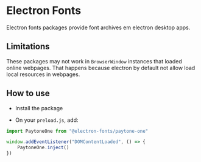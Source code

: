 # Electron Fonts

Electron fonts packages provide font archives em electron desktop apps.

## Limitations

These packages may not work in `BrowserWindow` instances that loaded online webpages. That happens because electron by default not allow load local resources in webpages.

## How to use

* Install the package

* On your `preload.js`, add:

```ts
import PaytoneOne from "@electron-fonts/paytone-one"

window.addEventListener("DOMContentLoaded", () => {
    PaytoneOne.inject()
})
```